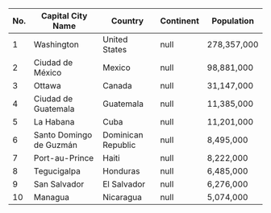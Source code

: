| No. | Capital City Name | Country | Continent | Population |
| --- | --- | --- | --- | --- |
| 1| Washington | United States | null | 278,357,000|
| 2| Ciudad de México | Mexico | null | 98,881,000|
| 3| Ottawa | Canada | null | 31,147,000|
| 4| Ciudad de Guatemala | Guatemala | null | 11,385,000|
| 5| La Habana | Cuba | null | 11,201,000|
| 6| Santo Domingo de Guzmán | Dominican Republic | null | 8,495,000|
| 7| Port-au-Prince | Haiti | null | 8,222,000|
| 8| Tegucigalpa | Honduras | null | 6,485,000|
| 9| San Salvador | El Salvador | null | 6,276,000|
| 10| Managua | Nicaragua | null | 5,074,000|
